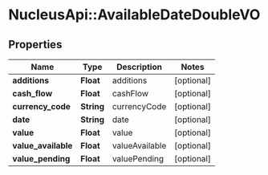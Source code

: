 # NucleusApi::AvailableDateDoubleVO

## Properties
Name | Type | Description | Notes
------------ | ------------- | ------------- | -------------
**additions** | **Float** | additions | [optional] 
**cash_flow** | **Float** | cashFlow | [optional] 
**currency_code** | **String** | currencyCode | [optional] 
**date** | **String** | date | [optional] 
**value** | **Float** | value | [optional] 
**value_available** | **Float** | valueAvailable | [optional] 
**value_pending** | **Float** | valuePending | [optional] 


